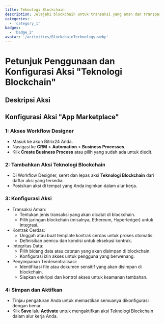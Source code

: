 ```yaml
---
title: Teknologi Blockchain  
description: Jelajahi blockchain untuk transaksi yang aman dan transparan.  
categories:  
  - 'category_1'  
badges:  
  - 'badge_2'  
avatar: '/activities/BlockchainTechnology.webp'  
---  
```

# Petunjuk Penggunaan dan Konfigurasi Aksi "Teknologi Blockchain"  

## Deskripsi Aksi  

## **Konfigurasi Aksi "App Marketplace"**  

### 1: Akses Workflow Designer  
- Masuk ke akun Bitrix24 Anda.  
- Navigasi ke **CRM** > **Automation** > **Business Processes**.  
- Klik **Create Business Process** atau pilih yang sudah ada untuk diedit.  

### 2: Tambahkan Aksi Teknologi Blockchain  
- Di Workflow Designer, seret dan lepas aksi **Teknologi Blockchain** dari daftar aksi yang tersedia.  
- Posisikan aksi di tempat yang Anda inginkan dalam alur kerja.  

### 3: Konfigurasi Aksi  
- Transaksi Aman:  
  - Tentukan jenis transaksi yang akan dicatat di blockchain.  
  - Pilih jaringan blockchain (misalnya, Ethereum, Hyperledger) untuk integrasi.  
- Kontrak Cerdas:  
  - Unggah atau buat template kontrak cerdas untuk proses otomatis.  
  - Definisikan pemicu dan kondisi untuk eksekusi kontrak.  
- Integritas Data:  
  - Pilih bidang data atau catatan yang akan disimpan di blockchain.  
  - Konfigurasi izin akses untuk pengguna yang berwenang.  
- Penyimpanan Terdesentralisasi:  
  - Identifikasi file atau dokumen sensitif yang akan disimpan di blockchain.  
  - Siapkan enkripsi dan kontrol akses untuk keamanan tambahan.  

### 4: Simpan dan Aktifkan  
- Tinjau pengaturan Anda untuk memastikan semuanya dikonfigurasi dengan benar.  
- Klik **Save** lalu **Activate** untuk mengaktifkan aksi Teknologi Blockchain dalam alur kerja Anda.